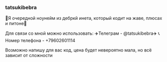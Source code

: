### tatsukibebra

👻Я очередной ноунейм из дебркй инета, который кодит на жаве, плюсах и питоне👻

Для связи со мной можно использовать:
  ✈️Телеграм - @tatsukibebra✈️
  📞Номер телефона - +79602601114

Возможно напишу для вас код, цена будет невероятно мала, но всё зависит от сложности
